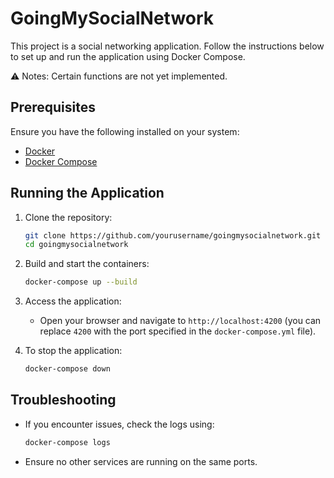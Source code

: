 # GoingMySocialNetwork

This project is a social networking application. Follow the instructions below to set up and run the application using Docker Compose.

⚠️ Notes:
Certain functions are not yet implemented.

## Prerequisites

Ensure you have the following installed on your system:
- [Docker](https://www.docker.com/get-started)
- [Docker Compose](https://docs.docker.com/compose/install/)

## Running the Application

1. Clone the repository:
    ```bash
    git clone https://github.com/yourusername/goingmysocialnetwork.git
    cd goingmysocialnetwork
    ```

2. Build and start the containers:
    ```bash
    docker-compose up --build
    ```

3. Access the application:
    - Open your browser and navigate to `http://localhost:4200` (you can replace `4200` with the port specified in the `docker-compose.yml` file).

4. To stop the application:
    ```bash
    docker-compose down
    ```

## Troubleshooting

- If you encounter issues, check the logs using:
  ```bash
  docker-compose logs
  ```

- Ensure no other services are running on the same ports.
